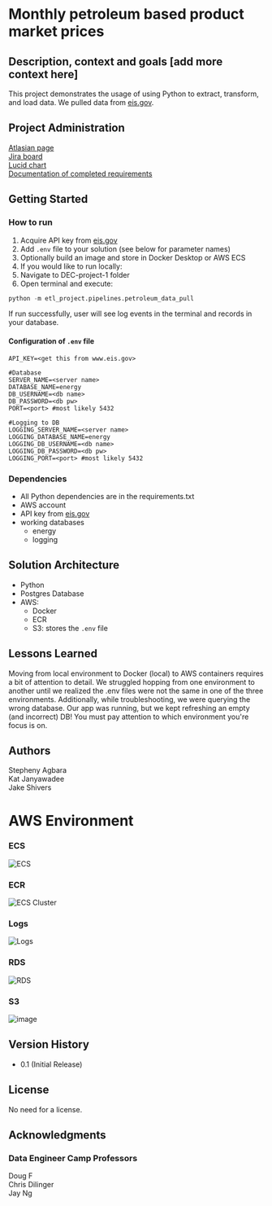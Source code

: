 # Monthly petroleum based product market prices

## Description, context and goals [add more context here]

This project demonstrates the usage of using Python to extract, transform, and load data. We pulled data from [eis.gov](www.eis.gov).

## Project Administration
[Atlasian page](https://dataengineerproject.atlassian.net/wiki/spaces/DPG/overview)<br>
[Jira board](https://dataengineerproject.atlassian.net/jira/software/projects/DPG/boards/1)<br>
[Lucid chart](https://lucid.app/lucidchart/4b425887-b190-4d5f-b822-7e885d9269b4/edit?beaconFlowId=D2D9FA805D3E468C&invitationId=inv_f134d3d7-dd4c-4d63-b11c-4ece0c4d502e&page=0_0#)<br>
[Documentation of completed requirements](https://dataengineerproject.atlassian.net/wiki/spaces/~55705847a003daa7a04d90acfed162590a0dcc/database/2195458?savedViewId=7ff645f9-55ab-4e30-92de-969cd26175d2)<br>

## Getting Started

### How to run
1. Acquire API key from [eis.gov](www.eis.gov)
2. Add `.env` file to your solution (see below for parameter names)
3. Optionally build an image and store in Docker Desktop or AWS ECS
4. If you would like to run locally:
  1. Navigate to DEC-project-1 folder
  2. Open terminal and execute:
```python
python -m etl_project.pipelines.petroleum_data_pull
```
If run successfully, user will see log events in the terminal and records in your database.   

#### Configuration of `.env` file
```env
API_KEY=<get this from www.eis.gov>

#Database
SERVER_NAME=<server name> 
DATABASE_NAME=energy
DB_USERNAME=<db name>
DB_PASSWORD=<db pw>
PORT=<port> #most likely 5432

#Logging to DB
LOGGING_SERVER_NAME=<server name> 
LOGGING_DATABASE_NAME=energy
LOGGING_DB_USERNAME=<db name>
LOGGING_DB_PASSWORD=<db pw>
LOGGING_PORT=<port> #most likely 5432

```


### Dependencies

* All Python dependencies are in the requirements.txt
* AWS account
* API key from [eis.gov](www.eis.gov)
* working databases
  * energy
  * logging

## Solution Architecture
* Python
* Postgres Database
* AWS:
  * Docker
  * ECR
  * S3: stores the `.env` file
    
## Lessons Learned
Moving from local environment to Docker (local) to AWS containers requires a bit of attention to detail. We struggled hopping from one environment to another until we realized the .env files were not the same in one of the three environments. Additionally, while troubleshooting, we were querying the wrong database. Our app was running, but we kept refreshing an empty (and incorrect) DB! You must pay attention to which environment you're focus is on.

## Authors
Stepheny Agbara<br>
Kat Janyawadee<br>
Jake Shivers<br>

# AWS Environment
### ECS
![ECS](https://github.com/user-attachments/assets/05ed7e1b-a3ba-450d-9b86-295cf46bdb5a)

### ECR
![ECS Cluster](https://github.com/user-attachments/assets/6d48bce4-b26b-496a-a1ba-a050e885482b)

### Logs
![Logs](https://github.com/user-attachments/assets/4c519f3b-3e86-4848-8590-e5adadb6a77e)


### RDS
![RDS](https://github.com/user-attachments/assets/df30dc08-3972-4f3e-b5b6-403c47628262)

### S3
![image](https://github.com/user-attachments/assets/b0c6488a-c7e2-4be2-befc-2e9dcb6c2654)

## Version History
* 0.1 (Initial Release)

## License

No need for a license.

## Acknowledgments
### Data Engineer Camp Professors<br>
Doug F <br>
Chris Dilinger <br>
Jay Ng <br>
  
